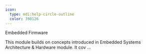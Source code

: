 ```yaml
---
icon:
  type: mdi:help-circle-outline
  color: 398126
---
```


Embedded Firmware

This module builds on concepts introduced in Embedded Systems Architecture & Hardware module. It cov ... 
